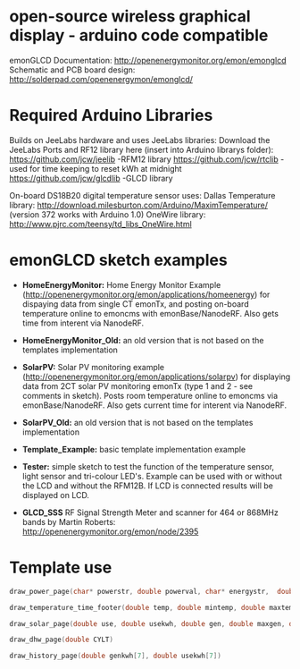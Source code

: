 # open-source wireless graphical display - arduino code compatible

emonGLCD Documentation: http://openenergymonitor.org/emon/emonglcd
Schematic and PCB board design: http://solderpad.com/openenergymon/emonglcd/

# Required Arduino Libraries

Builds on JeeLabs hardware and uses JeeLabs libraries: 
Download the JeeLabs Ports and RF12 library here (insert into Arduino librarys folder):
https://github.com/jcw/jeelib	-RFM12 library 
https://github.com/jcw/rtclib   -used for time keeping to reset kWh at midnight
https://github.com/jcw/glcdlib	-GLCD library 

On-board DS18B20 digital temperature sensor uses:
Dallas Temperature library: http://download.milesburton.com/Arduino/MaximTemperature/ (version 372 works with Arduino 1.0) 
OneWire library: http://www.pjrc.com/teensy/td_libs_OneWire.html

# emonGLCD sketch examples 

* **HomeEnergyMonitor:** Home Energy Monitor Example (http://openenergymonitor.org/emon/applications/homeenergy) for dispaying data from single CT emonTx, and posting on-board temperature online to emoncms with emonBase/NanodeRF. Also gets time from interent via NanodeRF. 

* **HomeEnergyMonitor_Old:** an old version that is not based on the templates implementation

* **SolarPV:** Solar PV monitoring example (http://openenergymonitor.org/emon/applications/solarpv) for displaying data from 2CT solar PV monitoring emonTx (type 1 and 2 - see comments in sketch). Posts room temperature online to emoncms via emonBase/NanodeRF. Also gets current time for interent via NanodeRF. 

* **SolarPV_Old:** an old version that is not based on the templates implementation

* **Template_Example:** basic template implementation example

* **Tester:** simple sketch to test the function of the temperature sensor, light sensor and tri-colour LED's. Example can be used with or without the LCD and without the RFM12B. If LCD is connected results will be displayed on LCD. 

* **GLCD_SSS** RF Signal Strength Meter and scanner for 464 or 868MHz bands by Martin Roberts: http://openenergymonitor.org/emon/node/2395

# Template use

```c
draw_power_page(char* powerstr, double powerval, char* energystr,  double energyval)

draw_temperature_time_footer(double temp, double mintemp, double maxtemp, double hour, double minute)

draw_solar_page(double use, double usekwh, double gen, double maxgen, double genkwh, double temp, double mintemp, double maxtemp, double hour, double minute, unsigned long last_emontx, unsigned long last_emonbase)

draw_dhw_page(double CYLT)

draw_history_page(double genkwh[7], double usekwh[7])
```
